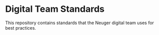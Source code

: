 # Digital Team Standards
This repository contains standards that the Neuger digital team uses for best practices.
